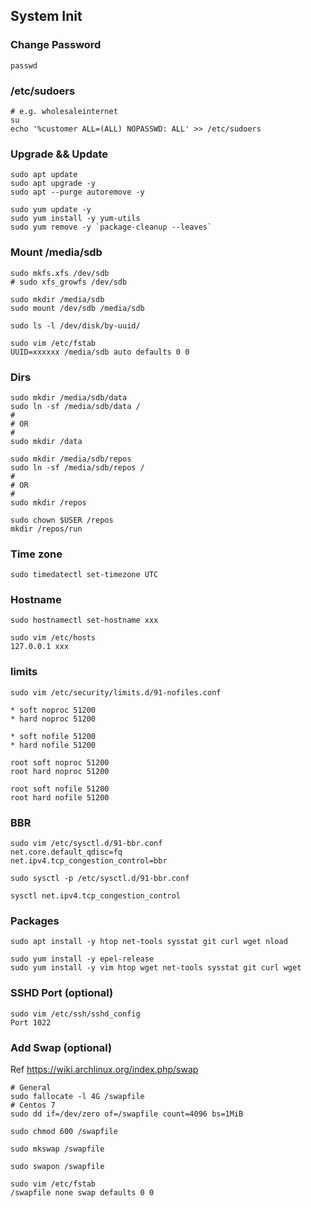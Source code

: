 ## System Init

### Change Password

```
passwd
```

### /etc/sudoers

```
# e.g. wholesaleinternet
su
echo '%customer ALL=(ALL) NOPASSWD: ALL' >> /etc/sudoers
```

### Upgrade && Update

```
sudo apt update
sudo apt upgrade -y
sudo apt --purge autoremove -y

sudo yum update -y
sudo yum install -y yum-utils
sudo yum remove -y `package-cleanup --leaves`
```

### Mount /media/sdb

```
sudo mkfs.xfs /dev/sdb
# sudo xfs_growfs /dev/sdb

sudo mkdir /media/sdb
sudo mount /dev/sdb /media/sdb

sudo ls -l /dev/disk/by-uuid/

sudo vim /etc/fstab
UUID=xxxxxx /media/sdb auto defaults 0 0
```

### Dirs

```
sudo mkdir /media/sdb/data
sudo ln -sf /media/sdb/data /
#
# OR
#
sudo mkdir /data
```

```
sudo mkdir /media/sdb/repos
sudo ln -sf /media/sdb/repos /
#
# OR
#
sudo mkdir /repos

sudo chown $USER /repos
mkdir /repos/run
```

### Time zone

```
sudo timedatectl set-timezone UTC
```

### Hostname

```
sudo hostnamectl set-hostname xxx

sudo vim /etc/hosts
127.0.0.1 xxx
```

### limits

```
sudo vim /etc/security/limits.d/91-nofiles.conf

* soft noproc 51200
* hard noproc 51200

* soft nofile 51200
* hard nofile 51200

root soft noproc 51200
root hard noproc 51200

root soft nofile 51200
root hard nofile 51200
```

### BBR

```
sudo vim /etc/sysctl.d/91-bbr.conf
net.core.default_qdisc=fq
net.ipv4.tcp_congestion_control=bbr

sudo sysctl -p /etc/sysctl.d/91-bbr.conf

sysctl net.ipv4.tcp_congestion_control
```

### Packages

```
sudo apt install -y htop net-tools sysstat git curl wget nload

sudo yum install -y epel-release
sudo yum install -y vim htop wget net-tools sysstat git curl wget
```

### SSHD Port (optional)

```
sudo vim /etc/ssh/sshd_config
Port 1022
```

### Add Swap (optional)

Ref https://wiki.archlinux.org/index.php/swap

```
# General
sudo fallocate -l 4G /swapfile
# Centos 7
sudo dd if=/dev/zero of=/swapfile count=4096 bs=1MiB

sudo chmod 600 /swapfile

sudo mkswap /swapfile

sudo swapon /swapfile

sudo vim /etc/fstab
/swapfile none swap defaults 0 0
```
